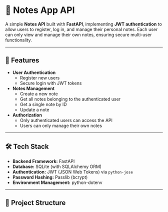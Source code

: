 # 📒 Notes App API  

A simple **Notes API** built with **FastAPI**, implementing **JWT authentication** to allow users to register, log in, and manage their personal notes. Each user can only view and manage their own notes, ensuring secure multi-user functionality.

---

## 🚀 Features  

- **User Authentication**
  - Register new users
  - Secure login with JWT tokens
- **Notes Management**
  - Create a new note
  - Get all notes belonging to the authenticated user
  - Get a single note by ID
  - Update a note
- **Authorization**
  - Only authenticated users can access the API
  - Users can only manage their own notes

---

## 🛠️ Tech Stack  

- **Backend Framework:** FastAPI  
- **Database:** SQLite (with SQLAlchemy ORM)  
- **Authentication:** JWT (JSON Web Tokens) via `python-jose`  
- **Password Hashing:** Passlib (bcrypt)  
- **Environment Management:** python-dotenv  

---

## 📂 Project Structure  

